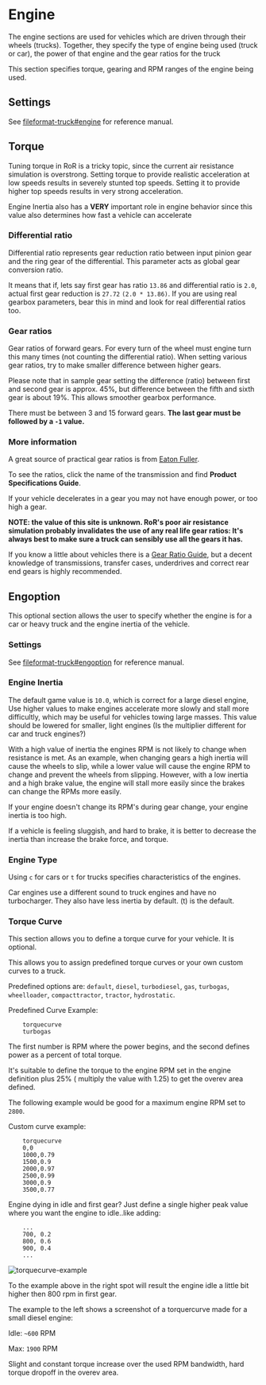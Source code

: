# Engine



The engine sections are used for vehicles which are driven through their wheels (trucks). Together, they specify the type of engine being used (truck or car), the power of that engine and the gear ratios for the truck


This section specifies torque, gearing and RPM ranges of the engine being used.

## Settings  

See [fileformat-truck#engine](http://docs.rigsofrods.org/vehicle-creation/fileformat-truck/#engine) for reference manual.

## Torque  

Tuning torque in RoR is a tricky topic, since the current air resistance simulation is overstrong. Setting torque to provide realistic acceleration at low speeds results in severely stunted top speeds. Setting it to provide higher top speeds results in very strong acceleration.

Engine Inertia also has a **VERY** important role in engine behavior since this value also determines how fast a vehicle can accelerate

### Differential ratio  

Differential ratio represents gear reduction ratio between input pinion gear and the ring gear of the differential. This parameter acts as global gear conversion ratio.

It means that if, lets say first gear has ratio `13.86` and differential ratio is `2.0`, actual first gear reduction is `27.72` `(2.0 * 13.86)`. If you are using real gearbox parameters, bear this in mind and look for real differential ratios too.

### Gear ratios

Gear ratios of forward gears. For every turn of the wheel must engine turn this many times (not counting the differential ratio). When setting various gear ratios, try to make smaller difference between higher gears.

Please note that in sample gear setting the difference (ratio) between first and second gear is approx. 45%, but difference between the fifth and sixth gear is about 19%. This allows smoother gearbox performance.

There must be between 3 and 15 forward gears. **The last gear must be followed by a `-1` value.**

### More information

A great source of practical gear ratios is from [Eaton Fuller](http://www.roadranger.com/Roadranger/productssolutions/transmissions/index.htm).

To see the ratios, click the name of the transmission and find **Product Specifications Guide**.

If your vehicle decelerates in a gear you may not have enough power, or too high a gear.

**NOTE: the value of this site is unknown. RoR's poor air resistance simulation probably invalidates the use of any real life gear ratios: It's always best to make sure a truck can sensibly use all the gears it has.**


If you know a little about vehicles there is a [Gear Ratio Guide](http://www.grimmjeeper.com/gears.html), but a decent knowledge of transmissions, transfer cases, underdrives and correct rear end gears is highly recommended.

## Engoption

This optional section allows the user to specify whether the engine is for a car or heavy truck and the engine inertia of the vehicle.

### Settings  
 See [fileformat-truck#engoption](http://docs.rigsofrods.org/vehicle-creation/fileformat-truck/#engoption) for reference manual.

### Engine Inertia  

The default game value is `10.0`, which is correct for a large diesel engine, Use higher values to make engines accelerate more slowly and stall more difficultly, which may be useful for vehicles towing large masses. This value should be lowered for smaller, light engines (Is the multiplier different for car and truck engines?)

With a high value of inertia the engines RPM is not likely to change when resistance is met. As an example, when changing gears a high inertia will cause the wheels to slip, while a lower value will cause the engine RPM to change and prevent the wheels from slipping. However, with a low inertia and a high brake value, the engine will stall more easily since the brakes can change the RPMs more easily.

If your engine doesn't change its RPM's during gear change, your engine inertia is too high.

If a vehicle is feeling sluggish, and hard to brake, it is better to decrease the inertia than increase the brake force, and torque.

### Engine Type  

Using `c` for cars or `t` for trucks specifies characteristics of the engines.

Car engines use a different sound to truck engines and have no turbocharger. They also have less inertia by default. (t) is the default.


### Torque Curve

This section allows you to define a torque curve for your vehicle. It is optional.

This allows you to assign predefined torque curves or your own custom curves to a truck.

Predefined options are: `default`, `diesel`, `turbodiesel`, `gas`, `turbogas`, `wheelloader`, `compacttractor`, `tractor`, `hydrostatic`.

Predefined Curve Example:
```
    torquecurve
    turbogas
```

The first number is RPM where the power begins, and the second defines power as a percent of total torque.

It's suitable to define the torque to the engine RPM set in the engine definition plus 25% ( multiply the value with 1.25) to get the overev area defined.

The following example would be good for a maximum engine RPM set to `2800`.

Custom curve example:
```
    torquecurve
    0,0
    1000,0.79
    1500,0.9
    2000,0.97
    2500,0.99
    3000,0.9
    3500,0.77
```

Engine dying in idle and first gear? Just define a single higher peak value where you want the engine to idle..like adding:

```
    ...
    700, 0.2
    800, 0.6
    900, 0.4
    ...
```

![torquecurve-example](/images/truckfile-torquecurve.png)


To the example above in the right spot will result the engine idle a little bit higher then 800 rpm in first gear.

The example to the left shows a screenshot of a torquercurve made for a small diesel engine:

Idle: `~600` RPM

Max:  `1900` RPM

Slight and constant torque increase over the used RPM bandwidth, hard torque dropoff in the overev area.
